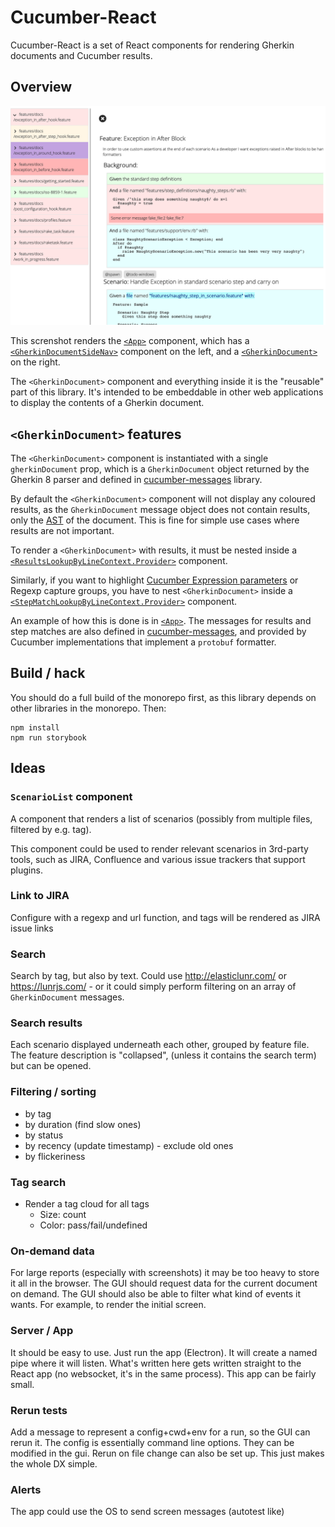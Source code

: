 # Cucumber-React

Cucumber-React is a set of React components for rendering Gherkin documents and Cucumber results.

## Overview

![Cucumber-Ruby features](screenshots/cucumber-ruby-features.png)

This screnshot renders the [`<App>`](src/components/app/App.tsx) component, which has a 
[`<GherkinDocumentSideNav>`](src/components/app/GherkinDocumentSideNav.tsx) component on the left,
and a [`<GherkinDocument>`](src/components/gherkin/GherkinDocument.tsx) on the right.

The `<GherkinDocument>` component and everything inside it is the "reusable" part of this library.
It's intended to be embeddable in other web applications to display the contents of a Gherkin document.

## `<GherkinDocument>` features

The `<GherkinDocument>` component is instantiated with a single `gherkinDocument` prop, which is a
`GherkinDocument` object returned by the Gherkin 8 parser and defined in [cucumber-messages](../../cucumber-messages/messages.md#io.cucumber.messages.GherkinDocument) library.

By default the `<GherkinDocument>` component will not display any coloured results, as the `GherkinDocument`
message object does not contain results, only the [AST](https://en.wikipedia.org/wiki/Abstract_syntax_tree) of the document. 
This is fine for simple use cases where results are not important.

To render a `<GherkinDocument>` with results, it must be nested inside a 
[`<ResultsLookupByLineContext.Provider>`](src/ResultsLookupByLineContext.ts) component.

Similarly, if you want to highlight [Cucumber Expression parameters](https://cucumber.io/docs/cucumber/cucumber-expressions/) 
or Regexp capture groups, you have to nest `<GherkinDocument>` inside a [`<StepMatchLookupByLineContext.Provider>`](src/StepMatchLookupByLineContext.ts)
component.

An example of how this is done is in [`<App>`](src/components/app/App.tsx). The messages for results and step matches are also
defined in [cucumber-messages](../../cucumber-messages/messages.md), and provided by Cucumber implementations that
implement a `protobuf` formatter.

## Build / hack

You should do a full build of the monorepo first, as this library depends on other
libraries in the monorepo. Then:

    npm install
    npm run storybook

## Ideas

### `ScenarioList` component

A component that renders a list of scenarios (possibly from multiple files, filtered by e.g. tag). 

This component could be used to render relevant scenarios in 3rd-party tools, such as 
JIRA, Confluence and various issue trackers that support plugins.

### Link to JIRA

Configure with a regexp and url function, and tags will be rendered as JIRA issue links

### Search

Search by tag, but also by text. Could use http://elasticlunr.com/
or https://lunrjs.com/ - or it could simply perform filtering on an array of `GherkinDocument` messages.

### Search results

Each scenario displayed underneath each other, grouped by feature file. The feature description is "collapsed", 
(unless it contains the search term) but can be opened.

### Filtering / sorting

* by tag
* by duration (find slow ones)
* by status
* by recency (update timestamp) - exclude old ones
* by flickeriness

### Tag search

* Render a tag cloud for all tags
  * Size: count
  * Color: pass/fail/undefined
    
### On-demand data

For large reports (especially with screenshots) it may be too heavy to store it all in the browser.
The GUI should request data for the current document on demand. The GUI should also be able to filter
what kind of events it wants. For example, to render the initial screen.

### Server / App

It should be easy to use. Just run the app (Electron). It will create a named pipe where
it will listen. What's written here gets written straight to the React app (no websocket,
it's in the same process). This app can be fairly small.

### Rerun tests

Add a message to represent a config+cwd+env for a run, so the GUI can rerun it.
The config is essentially command line options. They can be modified in the gui.
Rerun on file change can also be set up. This just makes the whole DX simple.

### Alerts

The app could use the OS to send screen messages (autotest like)

